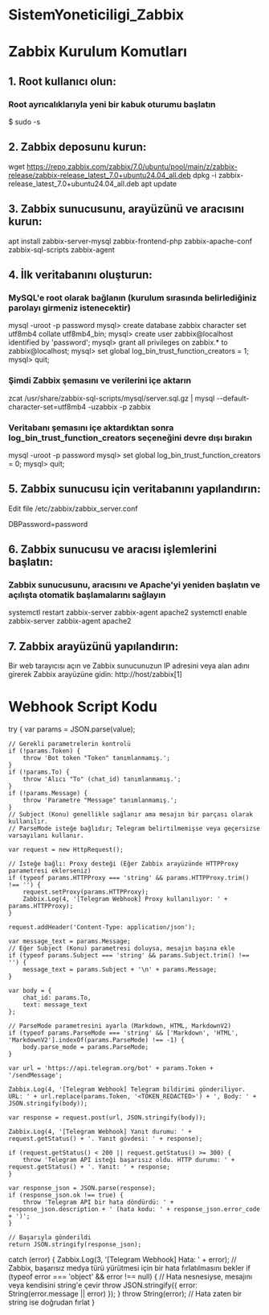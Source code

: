 # SistemYoneticiligi_Zabbix

# Zabbix Kurulum Komutları

## 1.	Root kullanıcı olun:
### Root ayrıcalıklarıyla yeni bir kabuk oturumu başlatın
$ sudo -s

## 2.	Zabbix deposunu kurun:

 wget https://repo.zabbix.com/zabbix/7.0/ubuntu/pool/main/z/zabbix-release/zabbix-release_latest_7.0+ubuntu24.04_all.deb
 dpkg -i zabbix-release_latest_7.0+ubuntu24.04_all.deb
 apt update

## 3.	Zabbix sunucusunu, arayüzünü ve aracısını kurun:

 apt install zabbix-server-mysql zabbix-frontend-php zabbix-apache-conf zabbix-sql-scripts zabbix-agent

## 4.	İlk veritabanını oluşturun: 
### MySQL'e root olarak bağlanın (kurulum sırasında belirlediğiniz parolayı girmeniz istenecektir)

mysql -uroot -p
password
mysql> create database zabbix character set utf8mb4 collate utf8mb4_bin;
mysql> create user zabbix@localhost identified by 'password';
mysql> grant all privileges on zabbix.* to zabbix@localhost;
mysql> set global log_bin_trust_function_creators = 1;
mysql> quit;

### Şimdi Zabbix şemasını ve verilerini içe aktarın

 zcat /usr/share/zabbix-sql-scripts/mysql/server.sql.gz | mysql --default-character-set=utf8mb4 -uzabbix -p zabbix

### Veritabanı şemasını içe aktardıktan sonra log_bin_trust_function_creators seçeneğini devre dışı bırakın

mysql -uroot -p
password
mysql> set global log_bin_trust_function_creators = 0;
mysql> quit;

## 5.	Zabbix sunucusu için veritabanını yapılandırın:
Edit file /etc/zabbix/zabbix_server.conf

DBPassword=password

## 6.	Zabbix sunucusu ve aracısı işlemlerini başlatın: 
### Zabbix sunucusunu, aracısını ve Apache'yi yeniden başlatın ve açılışta otomatik başlamalarını sağlayın

 systemctl restart zabbix-server zabbix-agent apache2
 systemctl enable zabbix-server zabbix-agent apache2

## 7.	Zabbix arayüzünü yapılandırın: 
Bir web tarayıcısı açın ve Zabbix sunucunuzun IP adresini veya alan adını girerek Zabbix arayüzüne gidin: http://host/zabbix[1]


# Webhook Script Kodu

try {
    var params = JSON.parse(value);

    // Gerekli parametrelerin kontrolü
    if (!params.Token) {
        throw 'Bot token "Token" tanımlanmamış.';
    }
    if (!params.To) {
        throw 'Alıcı "To" (chat_id) tanımlanmamış.';
    }
    if (!params.Message) {
        throw 'Parametre "Message" tanımlanmamış.';
    }
    // Subject (Konu) genellikle sağlanır ama mesajın bir parçası olarak kullanılır.
    // ParseMode isteğe bağlıdır; Telegram belirtilmemişse veya geçersizse varsayılanı kullanır.

    var request = new HttpRequest();

    // İsteğe bağlı: Proxy desteği (Eğer Zabbix arayüzünde HTTPProxy parametresi eklerseniz)
    if (typeof params.HTTPProxy === 'string' && params.HTTPProxy.trim() !== '') {
        request.setProxy(params.HTTPProxy);
        Zabbix.Log(4, '[Telegram Webhook] Proxy kullanılıyor: ' + params.HTTPProxy);
    }

    request.addHeader('Content-Type: application/json');

    var message_text = params.Message;
    // Eğer Subject (Konu) parametresi doluysa, mesajın başına ekle
    if (typeof params.Subject === 'string' && params.Subject.trim() !== '') {
        message_text = params.Subject + '\n' + params.Message;
    }

    var body = {
        chat_id: params.To,
        text: message_text
    };

    // ParseMode parametresini ayarla (Markdown, HTML, MarkdownV2)
    if (typeof params.ParseMode === 'string' && ['Markdown', 'HTML', 'MarkdownV2'].indexOf(params.ParseMode) !== -1) {
        body.parse_mode = params.ParseMode;
    }

    var url = 'https://api.telegram.org/bot' + params.Token + '/sendMessage';

    Zabbix.Log(4, '[Telegram Webhook] Telegram bildirimi gönderiliyor. URL: ' + url.replace(params.Token, '<TOKEN_REDACTED>') + ', Body: ' + JSON.stringify(body));

    var response = request.post(url, JSON.stringify(body));

    Zabbix.Log(4, '[Telegram Webhook] Yanıt durumu: ' + request.getStatus() + '. Yanıt gövdesi: ' + response);

    if (request.getStatus() < 200 || request.getStatus() >= 300) {
        throw 'Telegram API isteği başarısız oldu. HTTP durumu: ' + request.getStatus() + '. Yanıt: ' + response;
    }

    var response_json = JSON.parse(response);
    if (response_json.ok !== true) {
        throw 'Telegram API bir hata döndürdü: ' + response_json.description + ' (hata kodu: ' + response_json.error_code + ')';
    }

    // Başarıyla gönderildi
    return JSON.stringify(response_json);

 catch (error) {
    Zabbix.Log(3, '[Telegram Webhook] Hata: ' + error);
    // Zabbix, başarısız medya türü yürütmesi için bir hata fırlatılmasını bekler
    if (typeof error === 'object' && error !== null) {
        // Hata nesnesiyse, mesajını veya kendisini string'e çevir
        throw JSON.stringify({ error: String(error.message || error) });
    }
    throw String(error); // Hata zaten bir string ise doğrudan fırlat
}

